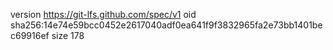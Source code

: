 version https://git-lfs.github.com/spec/v1
oid sha256:14e74e59bcc0452e2617040adf0ea641f9f3832965fa2e73bb1401bec69916ef
size 178

